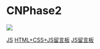 # CNPhase2
![](https://i.imgur.com/ydzopQ6.png)


[JS](https://developer.mozilla.org/zh-TW/docs/Learn/JavaScript/First_steps/What_is_JavaScript)
[HTML+CSS+JS留言板](https://ithelp.ithome.com.tw/users/20129687/ironman/3230?page=1)
[JS留言板](https://www.796t.com/article.php?id=254449)
